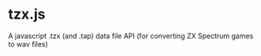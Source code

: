 # tzx.js
A javascript .tzx (and .tap) data file API (for converting ZX Spectrum games to wav files)
